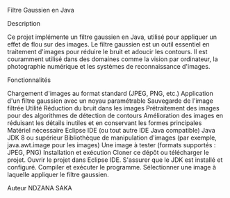 Filtre Gaussien en Java

Description

Ce projet implémente un filtre gaussien en Java, utilisé pour appliquer un effet de flou sur des images. Le filtre gaussien est un outil essentiel en traitement d'images pour réduire le bruit et adoucir les contours. Il est couramment utilisé dans des domaines comme la vision par ordinateur, la photographie numérique et les systèmes de reconnaissance d'images.

Fonctionnalités

Chargement d'images au format standard (JPEG, PNG, etc.)
Application d'un filtre gaussien avec un noyau paramétrable
Sauvegarde de l'image filtrée
Utilité
Réduction du bruit dans les images
Prétraitement des images pour des algorithmes de détection de contours
Amélioration des images en réduisant les détails inutiles et en conservant les formes principales
Matériel nécessaire
Eclipse IDE (ou tout autre IDE Java compatible)
Java JDK 8 ou supérieur
Bibliothèque de manipulation d'images (par exemple, java.awt.image pour les images)
Une image à tester (formats supportés : JPEG, PNG)
Installation et exécution
Cloner ce dépôt ou télécharger le projet.
Ouvrir le projet dans Eclipse IDE.
S'assurer que le JDK est installé et configuré.
Compiler et exécuter le programme.
Sélectionner une image à laquelle appliquer le filtre gaussien.


Auteur
NDZANA SAKA

